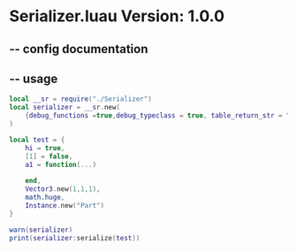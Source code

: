 # Serializer.luau Version: 1.0.0

## -- config documentation

## -- usage
```lua
local __sr = require("./Serializer")
local serializer = __sr.new(
	{debug_functions =true,debug_typeclass = true, table_return_str = "test", disable_index = true}
)

local test = {
	hi = true,
	[1] = false,
	a1 = function(...)
		
	end,
	Vector3.new(1,1,1),
	math.huge,
	Instance.new("Part")
}

warn(serializer)
print(serializer:serialize(test))
```
